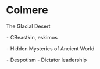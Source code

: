 # Colmere

The Glacial Desert

⁃ CBeastkin, eskimos

⁃ Hidden Mysteries of Ancient World

⁃ Despotism - Dictator leadership